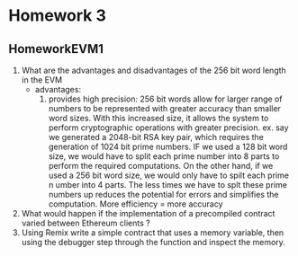 # Homework 3

## HomeworkEVM1

1. What are the advantages and disadvantages of the 256 bit word length in the EVM
   - advantages:
     1. provides high precision: 256 bit words allow for larger range of numbers to be represented with greater accuracy than smaller word sizes. With this increased size, it allows the system to perform cryptographic operations with greater precision.
        ex. say we generated a 2048-bit RSA key pair, which requires the generation of 1024 bit prime numbers. IF we used a 128 bit word size, we would have to split each prime number into 8 parts to perform the required computations. On the other hand, if we used a 256 bit word size, we would only have to spilt each prime n umber into 4 parts. The less times we have to splt these prime numbers up reduces the potential for errors and simplifies the computation. More efficiency = more accuracy
2. What would happen if the implementation of a precompiled contract varied between
   Ethereum clients ?
3. Using Remix write a simple contract that uses a memory variable, then using the
   debugger step through the function and inspect the memory.
